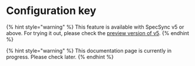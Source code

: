 # Configuration key

{% hint style="warning" %}
This feature is available with SpecSync v5 or above. 
For trying it out, please check the [preview version of v5](../../changelog.md#v5).
{% endhint %}

{% hint style="warning" %}
This documentation page is currently in progress. Please check later.
{% endhint %}
